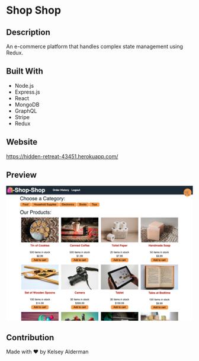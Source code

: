 # Shop Shop

## Description

An e-commerce platform that handles complex state management using Redux.

## Built With

- Node.js
- Express.js
- React
- MongoDB
- GraphQL
- Stripe
- Redux

## Website

https://hidden-retreat-43451.herokuapp.com/

## Preview

![Screenshot of Shop Shop](client/src/assets/images/shop-shop.jpg)

## Contribution

Made with ❤️ by Kelsey Alderman
